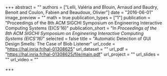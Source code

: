 +++
abstract = ""
authors = ["Lelli, Valéria and Blouin, Arnaud and Baudry, Benoit and Coulon, Fabien and Beaudoux, Olivier"]
date = "2016-06-01"
image_preview = ""
math = true
publication_types = ["1"]
publication = "Proceedings of the 8th ACM SIGCHI Symposium on Engineering Interactive Computing Systems (EICS'16)"
publication_short = "In *Proceedings of the 8th ACM SIGCHI Symposium on Engineering Interactive Computing Systems (EICS'16)*"
selected = false
title = "Automatic Detection of GUI Design Smells: The Case of Blob Listener"
url_code = "https://hal.inria.fr/hal-01308625"
url_dataset = ""
url_pdf = "https://hal.inria.fr/hal-01308625/file/main.pdf"
url_project = ""
url_slides = ""
url_video = ""

+++
